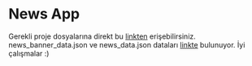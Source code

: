 # News App

Gerekli proje dosyalarına direkt bu [linkten](https://drive.google.com/drive/folders/14gGrhRWJFsX4x5fgPiRe_W-cqI0p0nYb?usp=sharing) erişebilirsiniz.
news_banner_data.json ve news_data.json dataları [linkte](https://github.com/Kodluyoruz/taskforce/commit/0268d9ba3cc0622c3976472034418c3917099091) bulunuyor. İyi çalışmalar :)
